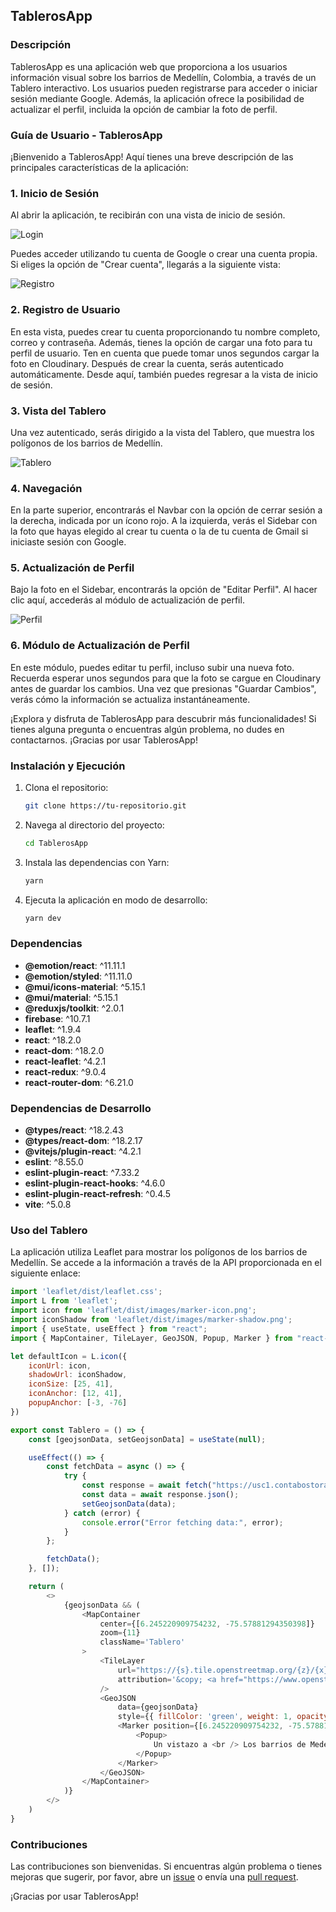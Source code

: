 ## TablerosApp

### Descripción
TablerosApp es una aplicación web que proporciona a los usuarios información visual sobre los barrios de Medellín, Colombia, a través de un Tablero interactivo. Los usuarios pueden registrarse para acceder o iniciar sesión mediante Google. Además, la aplicación ofrece la posibilidad de actualizar el perfil, incluida la opción de cambiar la foto de perfil.

### Guía de Usuario - TablerosApp

¡Bienvenido a TablerosApp! Aquí tienes una breve descripción de las principales características de la aplicación:

### 1. Inicio de Sesión

Al abrir la aplicación, te recibirán con una vista de inicio de sesión. 

![Login](public/login.png)

Puedes acceder utilizando tu cuenta de Google o crear una cuenta propia. Si eliges la opción de "Crear cuenta", llegarás a la siguiente vista:

![Registro](public/registro.png)

### 2. Registro de Usuario

En esta vista, puedes crear tu cuenta proporcionando tu nombre completo, correo y contraseña. Además, tienes la opción de cargar una foto para tu perfil de usuario. Ten en cuenta que puede tomar unos segundos cargar la foto en Cloudinary. Después de crear la cuenta, serás autenticado automáticamente. Desde aquí, también puedes regresar a la vista de inicio de sesión.

### 3. Vista del Tablero

Una vez autenticado, serás dirigido a la vista del Tablero, que muestra los polígonos de los barrios de Medellín.

![Tablero](public/Tableros.png)

### 4. Navegación

En la parte superior, encontrarás el Navbar con la opción de cerrar sesión a la derecha, indicada por un ícono rojo. A la izquierda, verás el Sidebar con la foto que hayas elegido al crear tu cuenta o la de tu cuenta de Gmail si iniciaste sesión con Google.

### 5. Actualización de Perfil

Bajo la foto en el Sidebar, encontrarás la opción de "Editar Perfil". Al hacer clic aquí, accederás al módulo de actualización de perfil.

![Perfil](public/profile.png)

### 6. Módulo de Actualización de Perfil

En este módulo, puedes editar tu perfil, incluso subir una nueva foto. Recuerda esperar unos segundos para que la foto se cargue en Cloudinary antes de guardar los cambios. Una vez que presionas "Guardar Cambios", verás cómo la información se actualiza instantáneamente.

¡Explora y disfruta de TablerosApp para descubrir más funcionalidades! Si tienes alguna pregunta o encuentras algún problema, no dudes en contactarnos. ¡Gracias por usar TablerosApp!

### Instalación y Ejecución

1. Clona el repositorio:
   ```bash
   git clone https://tu-repositorio.git
   ```

2. Navega al directorio del proyecto:
   ```bash
   cd TablerosApp
   ```

3. Instala las dependencias con Yarn:
   ```bash
   yarn
   ```

4. Ejecuta la aplicación en modo de desarrollo:
   ```bash
   yarn dev
   ```

### Dependencias

- **@emotion/react**: ^11.11.1
- **@emotion/styled**: ^11.11.0
- **@mui/icons-material**: ^5.15.1
- **@mui/material**: ^5.15.1
- **@reduxjs/toolkit**: ^2.0.1
- **firebase**: ^10.7.1
- **leaflet**: ^1.9.4
- **react**: ^18.2.0
- **react-dom**: ^18.2.0
- **react-leaflet**: ^4.2.1
- **react-redux**: ^9.0.4
- **react-router-dom**: ^6.21.0

### Dependencias de Desarrollo

- **@types/react**: ^18.2.43
- **@types/react-dom**: ^18.2.17
- **@vitejs/plugin-react**: ^4.2.1
- **eslint**: ^8.55.0
- **eslint-plugin-react**: ^7.33.2
- **eslint-plugin-react-hooks**: ^4.6.0
- **eslint-plugin-react-refresh**: ^0.4.5
- **vite**: ^5.0.8

### Uso del Tablero

La aplicación utiliza Leaflet para mostrar los polígonos de los barrios de Medellín. Se accede a la información a través de la API proporcionada en el siguiente enlace:

```javascript
import 'leaflet/dist/leaflet.css';
import L from 'leaflet';
import icon from 'leaflet/dist/images/marker-icon.png';
import iconShadow from 'leaflet/dist/images/marker-shadow.png';
import { useState, useEffect } from "react";
import { MapContainer, TileLayer, GeoJSON, Popup, Marker } from "react-leaflet";

let defaultIcon = L.icon({
    iconUrl: icon,
    shadowUrl: iconShadow,
    iconSize: [25, 41],
    iconAnchor: [12, 41],
    popupAnchor: [-3, -76]
})

export const Tablero = () => {
    const [geojsonData, setGeojsonData] = useState(null);

    useEffect(() => {
        const fetchData = async () => {
            try {
                const response = await fetch("https://usc1.contabostorage.com/d069ea98e2df4b0e9e99b1e7b2ca9a58:pruebasceluweb/jsonciudad/medellin.geojson");
                const data = await response.json();
                setGeojsonData(data);
            } catch (error) {
                console.error("Error fetching data:", error);
            }
        };

        fetchData();
    }, []);

    return (
        <>
            {geojsonData && (
                <MapContainer
                    center={[6.245220909754232, -75.57881294350398]}
                    zoom={11}
                    className='Tablero'
                >
                    <TileLayer
                        url="https://{s}.tile.openstreetmap.org/{z}/{x}/{y}.png"
                        attribution='&copy; <a href="https://www.openstreetmap.org/copyright">OpenStreetMap</a> contributors'
                    />
                    <GeoJSON
                        data={geojsonData}
                        style={{ fillColor: 'green', weight: 1, opacity: 1, color: 'white', fillOpacity: 0.7 }}>
                        <Marker position={[6.245220909754232, -75.57881294350398]} icon={defaultIcon}>
                            <Popup>
                                Un vistazo a <br /> Los barrios de Medellín.
                            </Popup>
                        </Marker>
                    </GeoJSON>
                </MapContainer>
            )}
        </>
    )
}
```

### Contribuciones

Las contribuciones son bienvenidas. Si encuentras algún problema o tienes mejoras que sugerir, por favor, abre un [issue](https://github.com/tu-usuario/TablerosApp/issues) o envía una [pull request](https://github.com/tu-usuario/TablerosApp/pulls).

¡Gracias por usar TablerosApp!
